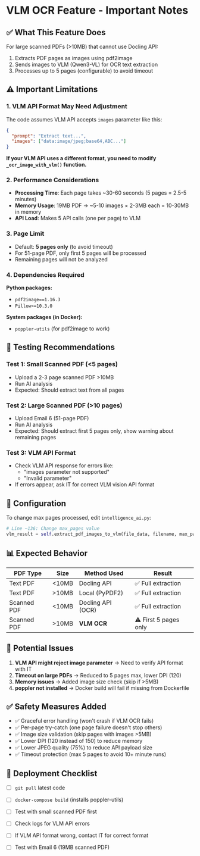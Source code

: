 # VLM OCR Feature - Important Notes

## ✅ What This Feature Does

For large scanned PDFs (>10MB) that cannot use Docling API:
1. Extracts PDF pages as images using pdf2image
2. Sends images to VLM (Qwen3-VL) for OCR text extraction
3. Processes up to 5 pages (configurable) to avoid timeout

## ⚠️ Important Limitations

### 1. **VLM API Format May Need Adjustment**
The code assumes VLM API accepts `images` parameter like this:
```json
{
  "prompt": "Extract text...",
  "images": ["data:image/jpeg;base64,ABC..."]
}
```

**If your VLM API uses a different format, you need to modify `_ocr_image_with_vlm()` function.**

### 2. **Performance Considerations**
- **Processing Time**: Each page takes ~30-60 seconds (5 pages = 2.5-5 minutes)
- **Memory Usage**: 19MB PDF → ~5-10 images × 2-3MB each = 10-30MB in memory
- **API Load**: Makes 5 API calls (one per page) to VLM

### 3. **Page Limit**
- Default: **5 pages only** (to avoid timeout)
- For 51-page PDF, only first 5 pages will be processed
- Remaining pages will not be analyzed

### 4. **Dependencies Required**
**Python packages:**
- `pdf2image==1.16.3`
- `Pillow>=10.3.0`

**System packages (in Docker):**
- `poppler-utils` (for pdf2image to work)

## 🧪 Testing Recommendations

### Test 1: Small Scanned PDF (<5 pages)
- Upload a 2-3 page scanned PDF >10MB
- Run AI analysis
- Expected: Should extract text from all pages

### Test 2: Large Scanned PDF (>10 pages)
- Upload Email 6 (51-page PDF)
- Run AI analysis
- Expected: Should extract first 5 pages only, show warning about remaining pages

### Test 3: VLM API Format
- Check VLM API response for errors like:
  - "images parameter not supported"
  - "Invalid parameter"
- If errors appear, ask IT for correct VLM vision API format

## 🔧 Configuration

To change max pages processed, edit `intelligence_ai.py`:

```python
# Line ~136: Change max_pages value
vlm_result = self.extract_pdf_images_to_vlm(file_data, filename, max_pages=10)  # Default is 5
```

## 📊 Expected Behavior

| PDF Type | Size | Method Used | Result |
|----------|------|-------------|--------|
| Text PDF | <10MB | Docling API | ✅ Full extraction |
| Text PDF | >10MB | Local (PyPDF2) | ✅ Full extraction |
| Scanned PDF | <10MB | Docling API (OCR) | ✅ Full extraction |
| Scanned PDF | >10MB | **VLM OCR** | ⚠️ First 5 pages only |

## 🚨 Potential Issues

1. **VLM API might reject image parameter** → Need to verify API format with IT
2. **Timeout on large PDFs** → Reduced to 5 pages max, lower DPI (120)
3. **Memory issues** → Added image size check (skip if >5MB)
4. **poppler not installed** → Docker build will fail if missing from Dockerfile

## ✅ Safety Measures Added

- ✅ Graceful error handling (won't crash if VLM OCR fails)
- ✅ Per-page try-catch (one page failure doesn't stop others)
- ✅ Image size validation (skip pages with images >5MB)
- ✅ Lower DPI (120 instead of 150) to reduce memory
- ✅ Lower JPEG quality (75%) to reduce API payload size
- ✅ Timeout protection (max 5 pages to avoid 10+ minute runs)

## 📝 Deployment Checklist

- [ ] `git pull` latest code
- [ ] `docker-compose build` (installs poppler-utils)
- [ ] Test with small scanned PDF first
- [ ] Check logs for VLM API errors
- [ ] If VLM API format wrong, contact IT for correct format
- [ ] Test with Email 6 (19MB scanned PDF)

